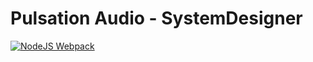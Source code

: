 # Pulsation Audio - SystemDesigner

[![NodeJS Webpack](https://github.com/wolfkidsounds/tools.pulsationaudio.local/actions/workflows/webpack.yml/badge.svg?branch=main)](https://github.com/wolfkidsounds/tools.pulsationaudio.local/actions/workflows/webpack.yml)
